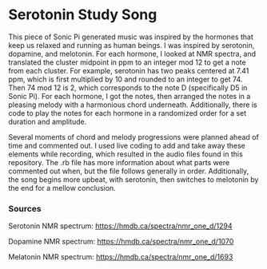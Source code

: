 # Serotonin Study Song 

This piece of Sonic Pi generated music was inspired by the hormones that keep us relaxed and running as human beings. I was inspired by serotonin, dopamine, and melotonin. For each hormone, I looked at NMR spectra, and translated the cluster midpoint in ppm to an integer mod 12 to get a note from each cluster. For example, serotonin has two peaks centered at 7.41 ppm, which is first multiplied by 10 and rounded to an integer to get 74. Then 74 mod 12 is 2, which corresponds to the note D (specifically D5 in Sonic Pi). For each hormone, I got the notes, then arranged the notes in a pleasing melody with a harmonious chord underneath. Additionally, there is code to play the notes for each hormone in a randomized order for a set duration and amplitude. 

Several moments of chord and melody progressions were planned ahead of time and commented out. I used live coding to add and take away these elements while recording, which resulted in the audio files found in this repository. The .rb file has more information about what parts were commented out when, but the file follows generally in order. Additionally, the song begins more upbeat, with serotonin, then switches to melotonin by the end for a mellow conclusion. 

### Sources 

Serotonin NMR spectrum: https://hmdb.ca/spectra/nmr_one_d/1294

Dopamine NMR spectrum: https://hmdb.ca/spectra/nmr_one_d/1070

Melatonin NMR spectrum: https://hmdb.ca/spectra/nmr_one_d/1693
